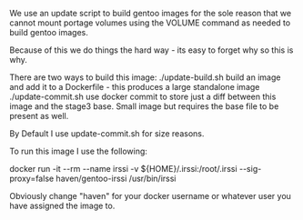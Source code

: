 We use an update script to build gentoo images for the sole reason that
we cannot mount portage volumes using the VOLUME command as needed to
build gentoo images.

Because of this we do things the hard way - its easy to forget why so
this is why.

There are two ways to build this image:
./update-build.sh build an image and add it to a Dockerfile - this
produces a large standalone image
./update-commit.sh use docker commit to store just a diff between this
image and the stage3 base. Small image but requires the base file to be
present as well.

By Default I use update-commit.sh for size reasons.

To run this image I use the following:

docker run -it --rm --name irssi -v ${HOME}/.irssi:/root/.irssi
--sig-proxy=false haven/gentoo-irssi /usr/bin/irssi

Obviously change "haven" for your docker username or whatever user you
have assigned the image to.
